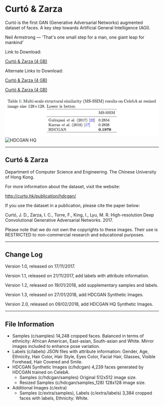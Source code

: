# Curtó & Zarza
Curtó is the first GAN (Generative Adversarial Networks) augmented dataset of faces. A key step towards Artificial General Intelligence (AGI).

Neil Armstrong — 'That's one small step for a man, one giant leap for mankind'

Link to Download:

<a href="https://drive.google.com/open?id=1q-FC_wztJ5vRHnb5zu7EzTN89xoBXr1-">Curtó & Zarza (4 GB)</a>

Alternate Links to Download:

<a href="https://share.weiyun.com/5OsGy9A">Curtó & Zarza (4 GB)</a>

<a href="https://share.weiyun.com/5a41KnC">Curtó & Zarza (4 GB)</a>

![HDCGAN Table](HDCGAN_table.png)
![HDCGAN HQ](HDCGAN_HQ.png)

--------------------------------------------------------
Curtó & Zarza 
--------------------------------------------------------

Department of Computer Science and Engineering. 
The Chinese University of Hong Kong.

For more information about the dataset, visit the website:

  http://curto.hk/publication/hdcgan/

If you use the dataset in a publication, please cite the paper below:

Curtó, J. D., Zarza, I. C., Torre, F., King, I., Lyu, M. R.
High-resolution Deep Convolutional Generative Adversarial Networks. 2017.

Please note that we do not own the copyrights to these images. Their use is RESTRICTED to non-commercial research and educational purposes.

--------------------------------------------------------
Change Log
--------------------------------------------------------

Version 1.0, released on 17/11/2017.

Version 1.1, released on 21/11/2017, add labels with attribute information.

Version 1.2, released on 19/01/2018, add supplementary samples and labels.

Version 1.3, released on 27/01/2018, add HDCGAN Synthetic Images.

Version 2.0, released on 09/02/2018, add HDCGAN HQ Synthetic Images.

--------------------------------------------------------
File Information
--------------------------------------------------------

- Samples (c/samples)
      14,248 cropped faces. Balanced in terms of ethnicity: African American, East-asian, South-asian and White. Mirror images included to enhance pose variation.
- Labels (c/labels)
      JSON files with attribute information: Gender, Age, Ethnicity, Hair Color, Hair Style, Eyes Color, Facial Hair, Glasses, Visible Forehead, Hair Covered and Smile.
- HDCGAN Synthetic Images (c/hdcgan)
      4,239 faces generated by HDCGAN trained on CelebA. 
	- Samples (c/hdcgan/samples)
		      Original 512x512 image size.
  	- Resized Samples (c/hdcgan/samples_128)
		      128x128 image size. 
- Additional Images (c/extra)
	- Samples (c/extra/samples), Labels (c/extra/labels)
      		3,384 cropped faces with labels, Ethnicity: White.
